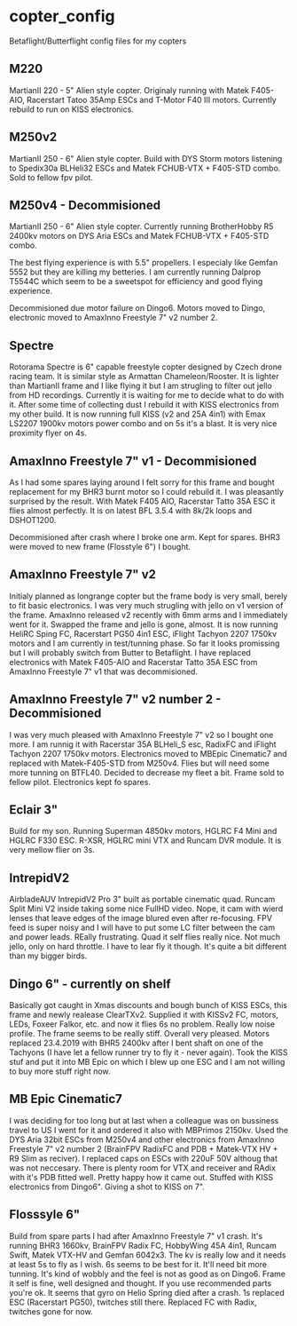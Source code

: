 # copter_config
Betaflight/Butterflight config files for my copters

## M220
MartianII 220 - 5" Alien style copter. Originaly running with Matek F405-AIO, Racerstart Tatoo 35Amp ESCs and T-Motor F40 III motors. Currently rebuild to run on KISS electronics.

## M250v2
MartianII 250 - 6" Alien style copter. Build with DYS Storm motors listening to Spedix30a BLHeli32 ESCs and Matek FCHUB-VTX + F405-STD combo. Sold to fellow fpv pilot.

## M250v4 - Decommisioned
MartianII 250 - 6" Alien style copter. Currently running BrotherHobby R5 2400kv motors  on DYS Aria ESCs and Matek FCHUB-VTX + F405-STD combo.

The best flying experience is with 5.5" propellers. I especialy like Gemfan 5552 but they are killing my betteries. I am currently running Dalprop T5544C which seem to be a sweetspot for efficiency and good flying experience.

Decommisioned due motor failure on Dingo6. Motors moved to Dingo, electronic moved to AmaxInno Freestyle 7" v2 number 2.

## Spectre
Rotorama Spectre is 6" capable freestyle copter designed by Czech drone racing team. It is similar style as Armattan Chameleon/Rooster. It is lighter than MartianII frame and I like flying it but I am strugling to filter out jello from HD recordings. Currently it is waiting for me to decide what to do with it.
After some time of collecting dust I rebuild it with KISS electronics from my other build. It is now running full KISS (v2 and 25A 4in1) with Emax LS2207 1900kv motors power combo and on 5s it's a blast. It is very nice proximity flyer on 4s.

## AmaxInno Freestyle 7" v1 - Decommisioned
As I had some spares laying around I felt sorry for this frame and bought replacement for my BHR3 burnt motor so I could rebuild it. I was pleasantly surprised by the result.
With Matek F405 AIO, Racerstar Tatto 35A ESC it flies almost perfectly. It is on latest BFL 3.5.4 with 8k/2k loops and DSHOT1200.

Decommisioned after crash where I broke one arm. Kept for spares. BHR3 were moved to new frame (Flosstyle 6") I bought.

## AmaxInno Freestyle 7" v2
Initialy planned as longrange copter but the frame body is very small, berely to fit basic electronics. I was very much strugling with jello on v1 version of the frame. AmaxInno released v2 recently with 6mm arms and I immediately went for it. Swapped the frame and jello is gone, almost.
It is now running HeliRC Sping FC, Racerstart PG50 4in1 ESC, iFlight Tachyon 2207 1750kv motors and I am currently in test/tunning phase. So far it looks promissing but I will probably switch from Butter to Betaflight.
I have replaced electronics with Matek F405-AIO and Racerstar Tatto 35A ESC from AmaxInno Freestyle 7" v1 that was decommisioned.

## AmaxInno Freestyle 7" v2 number 2 - Decommisioned
I was very much pleased with AmaxInno Freestyle 7" v2 so I bought one more. I am runnig it with Racerstar 35A BLHeli_S esc, RadixFC and iFlight Tachyon 2207 1750kv motors.
Electronics moved to MBEpic Cinematic7 and replaced with Matek-F405-STD from M250v4. Flies but will need some more tunning on BTFL40.
Decided to decrease my fleet a bit. Frame sold to fellow pilot. Electronics kept fo spares.

## Eclair 3"
Build for my son. Running Superman 4850kv motors, HGLRC F4 Mini and HGLRC F330 ESC. R-XSR, HGLRC mini VTX and Runcam DVR module. It is very mellow flier on 3s.

## IntrepidV2
AirbladeAUV IntrepidV2 Pro 3" built as portable cinematic quad. Runcam Split Mini V2 inside taking some nice FullHD video. Nope, it cam with wierd lenses that leave edges of the image blured even after re-focusing. FPV feed is super noisy and I will have to put some LC filter between the cam and power leads. REally frustrating.
Quad it self flies really nice. Not much jello, only on hard throttle. I have to lear fly it though. It's quite a bit different than my bigger birds.

## Dingo 6" - currently on shelf
Basically got caught in Xmas discounts and bough bunch of KISS ESCs, this frame and newly realease ClearTXv2. Supplied it with KISSv2 FC, motors, LEDs, Foxeer Falkor, etc. and now it flies 6s no problem.
Really low noise profile. The frame seems to be really stiff. Overall very pleased.
Motors replaced 23.4.2019 with BHR5 2400kv after I bent shaft on one of the Tachyons (I have let a fellow runner try to fly it - never again).
Took the KISS stuf and put it into MB Epic on which I blew up one ESC and I am not willing to buy more stuff right now.

## MB Epic Cinematic7
I was deciding for too long but at last when a colleague was on bussiness travel to US I went for it and ordered it also with MBPrimos 2150kv.
Used the DYS Aria 32bit ESCs from M250v4 and other electronics from AmaxInno Freestyle 7" v2 number 2 (BrainFPV RadixFC and PDB + Matek-VTX HV + R9 Slim as reciver).
I replaced caps on ESCs with 220uF 50V althoug that was not neccesary. There is plenty room for VTX and receiver and RAdix with it's PDB fitted well. Pretty happy how it came out.
Stuffed with KISS electronics from Dingo6". Giving a shot to KISS on 7".

## Flosssyle 6"
Build from spare parts I had after AmaxInno Freestyle 7" v1 crash. It's running BHR3 1660kv, BrainFPV Radix FC, HobbyWing 45A 4in1, Runcam Swift, Matek VTX-HV and Gemfan 6042x3. The kv is really low and it needs at least 5s to fly as I wish. 6s seems to be best for it. It'll need bit more tunning. It's kind of wobbly and the feel is not as good as on Dingo6. Frame it self is fine, well designed and thought. If you use recommended parts you're ok.
It seems that gyro on Helio Spring died after a crash. 1s replaced ESC (Racerstart PG50), twitches still there. Replaced FC with Radix, twitches gone for now.
